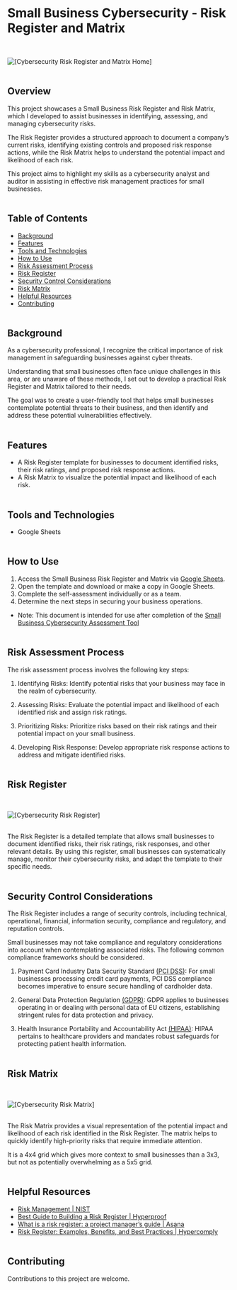 
# Small Business Cybersecurity - Risk Register and Matrix
<br>

![[[Cybersecurity Risk Register and Matrix Home](https://github.com/cybersavvy0/small-business-cybersecurity-risk-register/blob/f892943cd15306ca90230b286d6cce1de62f54a9/register-main.jpg)]](https://github.com/cybersavvy0/small-business-cybersecurity-risk-register/blob/f892943cd15306ca90230b286d6cce1de62f54a9/register-main.jpg)
<br><br>

## Overview

This project showcases a Small Business Risk Register and Risk Matrix, which I developed to assist businesses in identifying, assessing, and managing cybersecurity risks.

The Risk Register provides a structured approach to document a company’s current risks, identifying existing controls and proposed risk response actions, while the Risk Matrix helps to understand the potential impact and likelihood of each risk.

This project aims to highlight my skills as a cybersecurity analyst and auditor in assisting in effective risk management practices for small businesses.
<br><br>

## Table of Contents

- [Background](#background)
- [Features](#features)
- [Tools and Technologies](#tools-and-technologies)
- [How to Use](#how-to-use)
- [Risk Assessment Process](#risk-assessment-process)
- [Risk Register](#risk-register)
- [Security Control Considerations](#security-control-considerations)
- [Risk Matrix](#risk-matrix)
- [Helpful Resources](#helpful-resources)
- [Contributing](#contributing)
<br><br>

## Background

As a cybersecurity professional, I recognize the critical importance of risk management in safeguarding businesses against cyber threats.

Understanding that small businesses often face unique challenges in this area, or are unaware of these methods, I set out to develop a practical Risk Register and Matrix tailored to their needs.

The goal was to create a user-friendly tool that helps small businesses contemplate potential threats to their business, and then identify and address these potential vulnerabilities effectively.
<br><br>

## Features

- A Risk Register template for businesses to document identified risks, their risk ratings, and proposed risk response actions.
- A Risk Matrix to visualize the potential impact and likelihood of each risk.
<br><br>

## Tools and Technologies

- Google Sheets
<br><br>

## How to Use

1. Access the Small Business Risk Register and Matrix via [Google Sheets](https://docs.google.com/spreadsheets/d/1o9Prvcq1BnUyCBDhzB0bDuvQWECh8ZuqVMXXV_XAats/edit?usp=sharing).
2. Open the template and download or make a copy in Google Sheets.
3. Complete the self-assessment individually or as a team.
4. Determine the next steps in securing your business operations.

- Note: This document is intended for use after completion of the [Small Business Cybersecurity Assessment Tool](https://github.com/cybersavvy0/small-business-cybersecurity-assessment-tool)
<br><br>

## Risk Assessment Process

The risk assessment process involves the following key steps:

1. Identifying Risks: Identify potential risks that your business may face in the realm of cybersecurity.

2. Assessing Risks: Evaluate the potential impact and likelihood of each identified risk and assign risk ratings.

3. Prioritizing Risks: Prioritize risks based on their risk ratings and their potential impact on your small business.

4. Developing Risk Response: Develop appropriate risk response actions to address and mitigate identified risks.
<br><br>

## Risk Register
<br>

![[[Cybersecurity Risk Register](https://github.com/cybersavvy0/small-business-cybersecurity-risk-register/blob/5287cf697ed10ae19117f9248fc16ca0f9524bdb/register-tool.jpg)]](https://github.com/cybersavvy0/small-business-cybersecurity-risk-register/blob/5287cf697ed10ae19117f9248fc16ca0f9524bdb/register-tool.jpg)
<br><br>

The Risk Register is a detailed template that allows small businesses to document identified risks, their risk ratings, risk responses, and other relevant details. By using this register, small businesses can systematically manage, monitor their cybersecurity risks, and adapt the template to their specific needs.
<br><br>

## Security Control Considerations

The Risk Register includes a range of security controls, including technical, operational, financial, information security, compliance and regulatory, and reputation controls.

Small businesses may not take compliance and regulatory considerations into account when contemplating associated risks. The following common compliance frameworks should be considered.

1. Payment Card Industry Data Security Standard [(PCI DSS)](https://www.pcisecuritystandards.org/): For small businesses processing credit card payments, PCI DSS compliance becomes imperative to ensure secure handling of cardholder data.

2. General Data Protection Regulation [(GDPR)](https://gdpr-info.eu/): GDPR applies to businesses operating in or dealing with personal data of EU citizens, establishing stringent rules for data protection and privacy.

3. Health Insurance Portability and Accountability Act [(HIPAA)](https://aspe.hhs.gov/reports/health-insurance-portability-accountability-act-1996): HIPAA pertains to healthcare providers and mandates robust safeguards for protecting patient health information.
<br><br>

## Risk Matrix
<br>

![[[Cybersecurity Risk Matrix](https://github.com/cybersavvy0/small-business-cybersecurity-risk-register/blob/5287cf697ed10ae19117f9248fc16ca0f9524bdb/register-matrix.jpg)]](https://github.com/cybersavvy0/small-business-cybersecurity-risk-register/blob/5287cf697ed10ae19117f9248fc16ca0f9524bdb/register-matrix.jpg)
<br><br>

The Risk Matrix provides a visual representation of the potential impact and likelihood of each risk identified in the Risk Register. The matrix helps to quickly identify high-priority risks that require immediate attention.

It is a 4x4 grid which gives more context to small businesses than a 3x3, but not as potentially overwhelming as a 5x5 grid.
<br><br>

## Helpful Resources

- [Risk Management | NIST](https://www.nist.gov/risk-management)
- [Best Guide to Building a Risk Register | Hyperproof](https://hyperproof.io/resource/risk-register-key-benefits/)
- [What is a risk register: a project manager’s guide | Asana](https://asana.com/resources/risk-register)
- [Risk Register: Examples, Benefits, and Best Practices | Hypercomply](https://www.hypercomply.com/blog/risk-register-examplest)
<br><br>

## Contributing

Contributions to this project are welcome.

